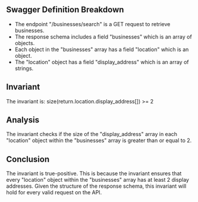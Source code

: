 ## Swagger Definition Breakdown
- The endpoint "/businesses/search" is a GET request to retrieve businesses.
- The response schema includes a field "businesses" which is an array of objects.
- Each object in the "businesses" array has a field "location" which is an object.
- The "location" object has a field "display_address" which is an array of strings.

## Invariant
The invariant is: size(return.location.display_address[]) >= 2

## Analysis
The invariant checks if the size of the "display_address" array in each "location" object within the "businesses" array is greater than or equal to 2.

## Conclusion
The invariant is true-positive. This is because the invariant ensures that every "location" object within the "businesses" array has at least 2 display addresses. Given the structure of the response schema, this invariant will hold for every valid request on the API.
